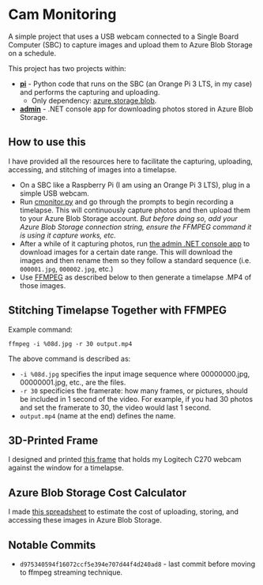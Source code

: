# Cam Monitoring
A simple project that uses a USB webcam connected to a Single Board Computer (SBC) to capture images and upload them to Azure Blob Storage on a schedule.

This project has two projects within:
- **[pi](./pi/)** - Python code that runs on the SBC (an Orange Pi 3 LTS, in my case) and performs the capturing and uploading.
    - Only dependency: [azure.storage.blob](https://pypi.org/project/azure-storage-blob/).
- **[admin](./admin/)** - .NET console app for downloading photos stored in Azure Blob Storage.

## How to use this
I have provided all the resources here to facilitate the capturing, uploading, accessing, and stitching of images into a timelapse.

- On a SBC like a Raspberry Pi (I am using an Orange Pi 3 LTS), plug in a simple USB webcam.
- Run [cmonitor.py](./src/pi/cmonitor.py) and go through the prompts to begin recording a timelapse. This will continuously capture photos and then upload them to your Azure Blob Storage account. *But before doing so, add your Azure Blob Storage connection string, ensure the FFMPEG command it is using it capture works, etc.*
- After a while of it capturing photos, run [the admin .NET console app](./src/admin/) to download images for a certain date range. This will download the images and then rename them so they follow a standard sequence (i.e. `000001.jpg`, `000002.jpg`, etc.)
- Use [FFMPEG](https://www.ffmpeg.org/) as described below to then generate a timelapse .MP4 of those images.

## Stitching Timelapse Together with FFMPEG
Example command:
```
ffmpeg -i %08d.jpg -r 30 output.mp4
```

The above command is described as:
- `-i %08d.jpg` specifies the input image sequence where 00000000.jpg, 00000001.jpg, etc., are the files.
- `-r 30` specificies the framerate: how many frames, or pictures, should be included in 1 second of the video. For example, if you had 30 photos and set the framerate to 30, the video would last 1 second.
- `output.mp4` (name at the end) defines the name.

## 3D-Printed Frame
I designed and printed [this frame](https://www.thingiverse.com/thing:6806473) that holds my Logitech C270 webcam against the window for a timelapse.

## Azure Blob Storage Cost Calculator
I made [this spreadsheet](https://github.com/TimHanewich/cam-monitor/releases/download/1/azure-calculator.xlsx) to estimate the cost of uploading, storing, and accessing these images in Azure Blob Storage.

## Notable Commits
- `d975340594f16072ccf5e394e707d44f4d240ad8` - last commit before moving to ffmpeg streaming technique.